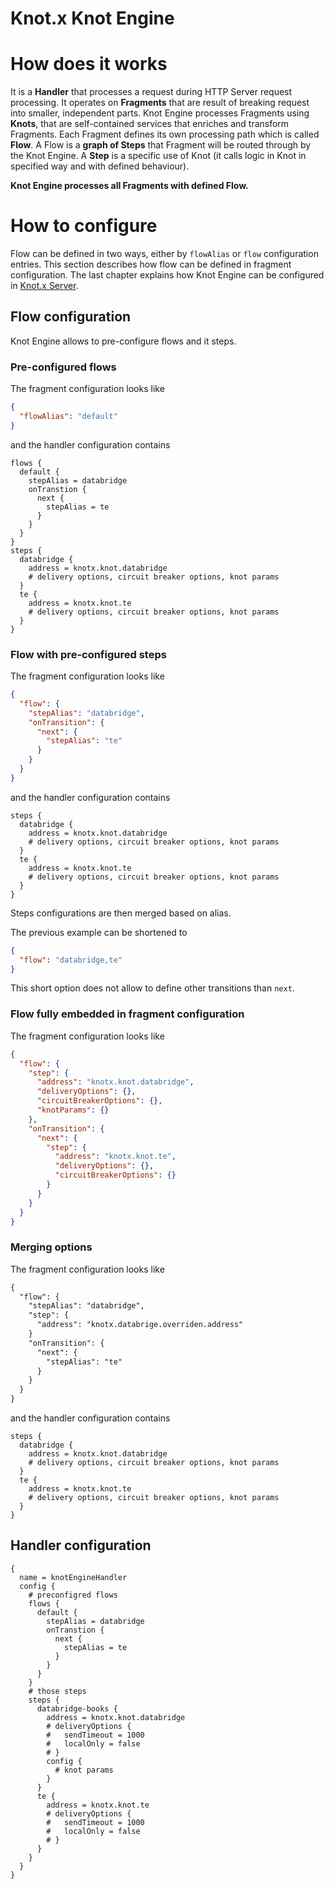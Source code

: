 # Knot.x Knot Engine

# How does it works
It is a **Handler** that processes a request during HTTP Server request processing.
It operates on **Fragments** that are result of breaking request into smaller, independent parts.
Knot Engine processes Fragments using **Knots**, that are self-contained services that enriches 
and transform Fragments.
Each Fragment defines its own processing path which is called **Flow**.
A Flow is a **graph of Steps** that Fragment will be routed through by the Knot Engine. 
A **Step** is a specific use of Knot (it calls logic in Knot in specified way and with defined behaviour).

**Knot Engine processes all Fragments with defined Flow.**

# How to configure
Flow can be defined in two ways, either by `flowAlias` or `flow` configuration 
entries. This section describes how flow can be defined in fragment configuration. The last chapter
explains how Knot Engine can be configured in [Knot.x Server](https://github.com/Knotx/knotx-server-http).

## Flow configuration
Knot Engine allows to pre-configure flows and it steps.

### Pre-configured flows
The fragment configuration looks like
```json
{
  "flowAlias": "default"
}
```
and the handler configuration contains
```hocon
flows {
  default {
    stepAlias = databridge
    onTranstion {
      next {
        stepAlias = te
      }
    }
  }
}
steps {
  databridge {
    address = knotx.knot.databridge
    # delivery options, circuit breaker options, knot params
  }
  te {
    address = knotx.knot.te
    # delivery options, circuit breaker options, knot params
  }
}

```
### Flow with pre-configured steps
The fragment configuration looks like
```json
{
  "flow": {
    "stepAlias": "databridge",
    "onTransition": {
      "next": {
        "stepAlias": "te"
      }
    }
  }
}
```
and the handler configuration contains
```hocon
steps {
  databridge {
    address = knotx.knot.databridge
    # delivery options, circuit breaker options, knot params
  }
  te {
    address = knotx.knot.te
    # delivery options, circuit breaker options, knot params
  }
}
```
Steps configurations are then merged based on alias.

The previous example can be shortened to
```json
{
  "flow": "databridge,te"
}
```
This short option does not allow to define other transitions than `next`.

### Flow fully embedded in fragment configuration
The fragment configuration looks like
```json
{
  "flow": {
    "step": {
      "address": "knotx.knot.databridge",
      "deliveryOptions": {},
      "circuitBreakerOptions": {},
      "knotParams": {}
    },
    "onTransition": {
      "next": {
        "step": {
          "address": "knotx.knot.te",
          "deliveryOptions": {},
          "circuitBreakerOptions": {}
        }
      }
    }
  }
}
```

### Merging options
The fragment configuration looks like
```html
{
  "flow": {
    "stepAlias": "databridge",
    "step": {
      "address": "knotx.databrige.overriden.address"
    }
    "onTransition": {
      "next": {
        "stepAlias": "te"
      }
    }
  }
}
```
and the handler configuration contains
```hocon
steps {
  databridge {
    address = knotx.knot.databridge
    # delivery options, circuit breaker options, knot params
  }
  te {
    address = knotx.knot.te
    # delivery options, circuit breaker options, knot params
  }
}
```


## Handler configuration

```hocon
{
  name = knotEngineHandler
  config {
    # preconfigred flows
    flows {
      default {
        stepAlias = databridge
        onTranstion {
          next {
            stepAlias = te
          }
        }
      }
    }
    # those steps 
    steps {
      databridge-books {
        address = knotx.knot.databridge
        # deliveryOptions {
        #   sendTimeout = 1000
        #   localOnly = false
        # }
        config {
          # knot params
        }
      }
      te {
        address = knotx.knot.te
        # deliveryOptions {
        #   sendTimeout = 1000
        #   localOnly = false
        # }
      }
    }
  }
}
```
